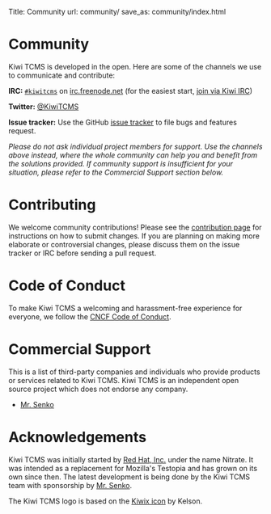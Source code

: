 Title: Community
url: community/
save_as: community/index.html

# Community

Kiwi TCMS is developed in the open. Here are some of the channels we use to communicate and contribute:

**IRC:** [`#kiwitcms`](https://kiwiirc.com/client/irc.freenode.net/kiwitcms) on [irc.freenode.net](http://freenode.net/) (for the easiest start, [join via Kiwi IRC](https://kiwiirc.com/client/irc.freenode.net/kiwitcms))

**Twitter:** [@KiwiTCMS](https://twitter.com/KiwiTCMS)

**Issue tracker:** Use the GitHub [issue tracker](https://github.com/kiwitcms/Kiwi/issues) to file bugs and features request.

_Please do not ask individual project members for support. Use the channels above instead, where the whole community can help you and benefit from the solutions provided. If community support is insufficient for your situation, please refer to the Commercial Support section below._

# Contributing

We welcome community contributions! Please see the [contribution page](http://kiwitcms.readthedocs.io/en/latest/contribution.html) for instructions on how to submit changes. If you are planning on making more elaborate or controversial changes, please discuss them on the issue tracker or IRC before sending a pull request.

# Code of Conduct

To make Kiwi TCMS a welcoming and harassment-free experience for everyone, we follow the [CNCF Code of Conduct](https://github.com/cncf/foundation/blob/master/code-of-conduct.md).

# Commercial Support

This is a list of third-party companies and individuals who provide products or services related to Kiwi TCMS. Kiwi TCMS is an independent open source project which does not endorse any company.

- [Mr. Senko](http://mrsenko.com/)

# Acknowledgements

Kiwi TCMS was initially started by [Red Hat, Inc.](https://www.redhat.com/en) under the name Nitrate. It was intended as a replacement for Mozilla's Testopia and has grown on its own since then. The latest development is being done by the Kiwi TCMS team with sponsorship by [Mr. Senko](http://mrsenko.com/).

The Kiwi TCMS logo is based on the [Kiwix icon](https://commons.wikimedia.org/wiki/File:Kiwix_icon.svg) by Kelson.
